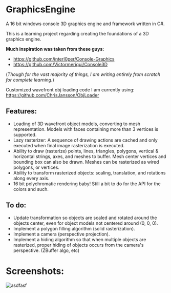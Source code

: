 # GraphicsEngine
A 16 bit windows console 3D graphics engine and framework written in C#.

This is a learning project regarding creating the foundations of a 3D graphics engine.

**Much inspiration was taken from these guys:**
* https://github.com/interl0per/Console-Graphics
* https://github.com/Victormeriqui/Console3D

(*Though for the vast majority of things, I am writing entirely from scratch for complete learning.*)

Customized wavefront obj loading code I am currently using:
https://github.com/ChrisJansson/ObjLoader

## Features:
* Loading of 3D wavefront object models, converting to mesh representation. Models with faces containing more than 3 vertices is supported.
* Lazy rasterizer: A sequence of drawing actions are cached and only executed when final image rasterization is executed.
* Ability to draw (rasterize) points, lines, triangles, polygons, vertical & horizontal strings, axes, and meshes to buffer. Mesh center vertices and bounding box can also be drawn. Meshes can be rasterized as wired polygons, or vertices.
* Ability to transform rasterized objects: scaling, translation, and rotations along every axis.
* 16 bit polychromatic rendering baby! Still a bit to do for the API for the colors and such.

## To do:
* Update transformation so objects are scaled and rotated around the objects center, even for object models not centered around (0, 0, 0).
* Implement a polygon filling algorithm (solid rasterization).
* Implement a camera (perspective projection).
* Implement a hiding algorithm so that when multiple objects are rasterized, proper hiding of objects occurs from the camera's perspective. (ZBuffer algo, etc)

# Screenshots:

![asdfasf](https://github.com/ckarcz/GraphicsEngine/blob/master/colored_wired_woman_demo.gif)
